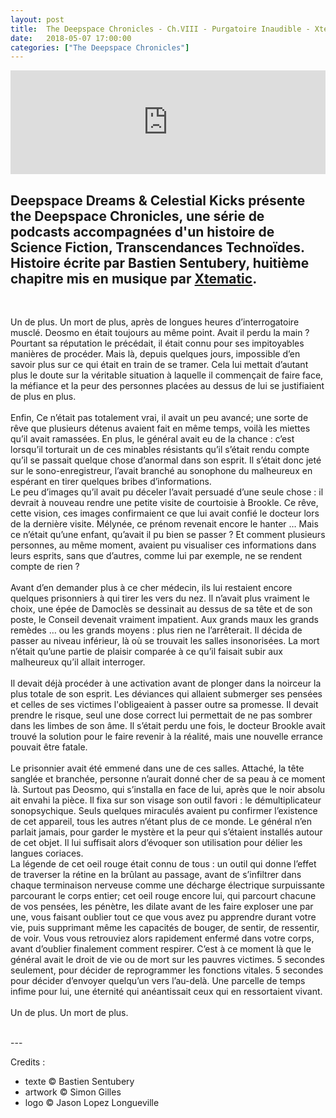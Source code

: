 ```yaml
---
layout: post
title:  The Deepspace Chronicles - Ch.VIII - Purgatoire Inaudible - Xtematic
date:   2018-05-07 17:00:00
categories: ["The Deepspace Chronicles"]
---
```


<iframe width="100%" height="166" scrolling="no" frameborder="no" allow="autoplay" src="https://w.soundcloud.com/player/?url=https%3A//api.soundcloud.com/tracks/444275010&color=%23ff5500&auto_play=false&hide_related=false&show_comments=true&show_user=true&show_reposts=false&show_teaser=true"></iframe>

Deepspace Dreams & Celestial Kicks présente the Deepspace Chronicles, une série de podcasts accompagnées d'un histoire de Science Fiction, Transcendances Technoïdes. Histoire écrite par Bastien Sentubery, huitième chapitre mis en musique par [Xtematic](https://www.facebook.com/XtematicXernex/).
<br>
---
<br>

Un de plus. Un mort de plus, après de longues heures d’interrogatoire musclé. Deosmo en était toujours au même point. Avait il perdu la main ? Pourtant sa réputation le précédait, il était connu pour ses impitoyables manières de procéder. Mais là, depuis quelques jours, impossible d’en savoir plus sur ce qui était en train de se tramer. Cela lui mettait d’autant plus le doute sur la véritable situation à laquelle il commençait de faire face, la méfiance et la peur des personnes placées au dessus de lui se justifiaient de plus en plus. 
<br><br>
Enfin, Ce n’était pas totalement vrai, il avait un peu avancé; une sorte de rêve que plusieurs détenus avaient fait en même temps, voilà les miettes qu’il avait ramassées. En plus, le général avait eu de la chance : c’est lorsqu’il torturait un de ces minables résistants qu’il s’était rendu compte qu’il se passait quelque chose d’anormal dans son esprit. Il s’était donc jeté sur le sono-enregistreur, l’avait branché au sonophone du malheureux en espérant en tirer quelques bribes d’informations. <br>
Le peu d’images qu’il avait pu déceler l’avait persuadé d’une seule chose : il devrait à nouveau rendre une petite visite de courtoisie à Brookle. Ce rêve, cette vision, ces images confirmaient ce que lui avait confié le docteur lors de la dernière visite. Mélynée, ce prénom revenait encore le hanter … Mais ce n’était qu’une enfant, qu’avait il pu bien se passer ? Et comment plusieurs personnes, au même moment, avaient pu visualiser ces informations dans leurs esprits, sans que d’autres, comme lui par exemple, ne se rendent compte de rien ? 
<br><br>
Avant d’en demander plus à ce cher médecin, ils lui restaient encore quelques prisonniers à qui tirer les vers du nez. Il n’avait plus vraiment le choix, une épée de Damoclès se dessinait au dessus de sa tête et de son poste, le Conseil devenait vraiment impatient. Aux grands maux les grands remèdes … ou les grands moyens : plus rien ne l’arrêterait. Il décida de passer au niveau inférieur, là où se trouvait les salles insonorisées. La mort n’était qu’une partie de plaisir comparée à ce qu’il faisait subir aux malheureux qu’il allait interroger.
<br><br>
Il devait déjà procéder à une activation avant de plonger dans la noirceur la plus totale de son esprit. Les déviances qui allaient submerger ses pensées et celles de ses victimes l'obligeaient à passer outre sa promesse. Il devait prendre le risque, seul une dose correct lui permettait de ne pas sombrer dans les limbes de son âme. Il s’était perdu une fois, le docteur Brookle avait trouvé la solution pour le faire revenir à la réalité, mais une nouvelle errance pouvait être fatale.
<br><br>
Le prisonnier avait été emmené dans une de ces salles. Attaché, la tête sanglée et branchée, personne n’aurait donné cher de sa peau à ce moment là. Surtout pas Deosmo, qui s’installa en face de lui, après que le noir absolu ait envahi la pièce. Il fixa sur son visage son outil favori : le démultiplicateur sonopsychique. Seuls quelques miraculés avaient pu confirmer l’existence de cet appareil, tous les autres n’étant plus de ce monde. Le général n’en parlait jamais, pour garder le mystère et la peur qui s’étaient installés autour de cet objet. Il lui suffisait alors d’évoquer son utilisation pour délier les langues coriaces. 
<br>La légende de cet oeil rouge était connu de tous : un outil qui donne l’effet de traverser la rétine en la brûlant au passage, avant de s’infiltrer dans chaque terminaison nerveuse comme une décharge électrique surpuissante parcourant le corps entier; cet oeil rouge encore lui, qui parcourt chacune de vos pensées, les pénètre, les dilate avant de les faire exploser une par une, vous faisant oublier tout ce que vous avez pu apprendre durant votre vie, puis supprimant même les capacités de bouger, de sentir, de ressentir, de voir. Vous vous retrouviez alors rapidement enfermé dans votre corps, avant d’oublier finalement comment respirer. C’est à ce moment là que le général avait le droit de vie ou de mort sur les pauvres victimes. 5 secondes seulement, pour décider de reprogrammer les fonctions vitales. 5 secondes pour décider d’envoyer quelqu’un vers l’au-delà. Une parcelle de temps infime pour lui, une éternité qui anéantissait ceux qui en ressortaient vivant.
<br><br>
Un de plus. Un mort de plus. 



<br>
---
<br>

Credits :

- texte © Bastien Sentubery
- artwork © Simon Gilles
- logo © Jason Lopez Longueville
